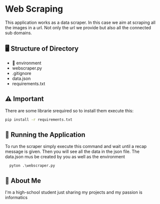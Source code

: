 # Web Scraping

This application works as a data scraper. In this case we aim at scraping all the images in a url. Not only the url we provide but also all the connected sub domains.




## 🖥️ Structure of Directory

- 📁 environment
- webscraper.py
- .gitignore
- data.json
- requirements.txt


## ⚠️ Important
There are some librarie srequired so to install them execute this:
```bash
pip install -r requirements.txt
```


## 🔋 Running the Application

To run the scraper simply execute this command and wait until a recap message is given. Then you will see all the data in the json file. The data.json mus be created by you as well as the environment

```terminal
  pyton .\webscraper.py
```


## 🚀 About Me
I'm a high-school student just sharing my projects and my passion is informatics

